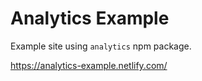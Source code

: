 # Analytics Example

Example site using `analytics` npm package.

https://analytics-example.netlify.com/
